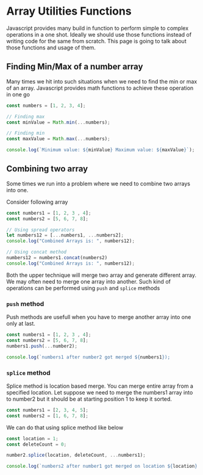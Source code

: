 # Array Utilities Functions
Javascript provides many build in function to perform simple to complex operations in a one shot. Ideally we should use those functions instead of writing code for the same from scratch. This page is going to talk about those functions and usage of them.

## Finding Min/Max of a number array
Many times we hit into such situations when we need to find the min or max of an array. Javascript provides math functions to achieve these operation in one go
```typescript
const numbers = [1, 2, 3, 4];

// Finding max
const minValue = Math.min(...numbers);

// Finding min
const maxValue = Math.max(...numbers);

console.log(`Minimum value: ${minValue} Maximum value: ${maxValue}`);
```

## Combining two array
Some times we run into a problem where we need to combine two arrays into one.

Consider following array
```typescript
const numbers1 = [1, 2, 3 , 4];
const numbers2 = [5, 6, 7, 8];

// Using spread operators
let numbers12 = [...numbers1, ...numbers2];
console.log("Combined Arrays is: ", numbers12);

// Using concat method
numbers12 = numbers1.concat(numbers2)
console.log("Combined Arrays is: ", numbers12);

```

Both the upper technique will merge two array and generate different array. We may often need to merge one array into another. Such kind of operations can be performed using `push` and `splice` methods

### `push` method
Push methods are usefull when you have to merge another array into one only at last.
```typescript
const numbers1 = [1, 2, 3 , 4];
const numbers2 = [5, 6, 7, 8];
numbers1.push(...number2);

console.log(`numbers1 after number2 got merged ${numbers1});
```

### `splice` method
Splice method is location based merge. You can merge entire array from a specified location. 
Let suppose we need to merge the numbers1 array into to number2 but it should be at starting position 1 to keep it sorted.
```typescript
const numbers1 = [2, 3, 4, 5];
const numbers2 = [1, 6, 7, 8];
```

We can do that using splice method like below
```typescript
const location = 1;
const deleteCount = 0;

number2.splice(location, deleteCount, ...numbers1); 

console.log(`numbers2 after number1 got merged on location ${location}: ${numbers1});


